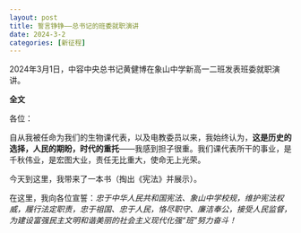 ```yaml
---
layout: post
title: 誓言铮铮——总书记的班委就职演讲
date: 2024-3-2
categories: [新征程]
---
```

2024年3月1日，中容中央总书记黄健博在象山中学新高一二班发表班委就职演讲。

**全文**

各位：

自从我被任命为我们的生物课代表，以及电教委员以来，我始终认为，**这是历史的选择，人民的期盼，时代的重托**——我感到担子很重。我们课代表所干的事业，是千秋伟业，是宏图大业，责任无比重大，使命无上光荣。

今天到这里，我带来了一本书（掏出《宪法》并展示）。

在这里，我向各位宣誓：_忠于中华人民共和国宪法、象山中学校规，维护宪法权威，履行法定职责，忠于祖国、忠于人民，恪尽职守、廉洁奉公，接受人民监督，为建设富强民主文明和谐美丽的社会主义现代化强“班”努力奋斗！_

